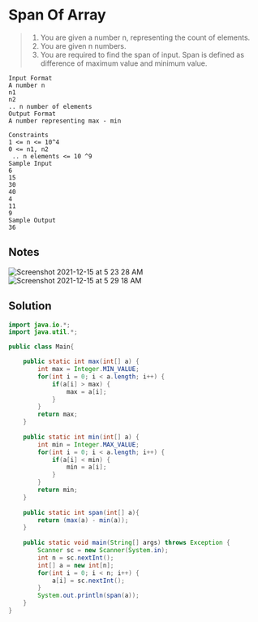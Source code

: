 # Span Of Array

> 1. You are given a number n, representing the count of elements.
> 2. You are given n numbers.
> 3. You are required to find the span of input. Span is defined as difference of maximum value and minimum value.

```
Input Format
A number n
n1
n2
.. n number of elements
Output Format
A number representing max - min

Constraints
1 <= n <= 10^4
0 <= n1, n2
 .. n elements <= 10 ^9
Sample Input
6
15
30
40
4
11
9
Sample Output
36
```

## Notes

![Screenshot 2021-12-15 at 5 23 28 AM](https://user-images.githubusercontent.com/28717686/146098363-33f2afbb-6502-4cb7-9259-0bdee5720fcb.png)
![Screenshot 2021-12-15 at 5 29 18 AM](https://user-images.githubusercontent.com/28717686/146098401-3669fa3d-e676-48da-88ca-ffca7cc3fbde.png)


## Solution

```java
import java.io.*;
import java.util.*;

public class Main{

    public static int max(int[] a) {
        int max = Integer.MIN_VALUE;
        for(int i = 0; i < a.length; i++) {
            if(a[i] > max) {
                max = a[i];
            }
        }
        return max;
    }
    
    public static int min(int[] a) {
        int min = Integer.MAX_VALUE;
        for(int i = 0; i < a.length; i++) {
            if(a[i] < min) {
                min = a[i];
            }
        }
        return min;
    }
    
    public static int span(int[] a){
        return (max(a) - min(a));
    }
    
    public static void main(String[] args) throws Exception {
        Scanner sc = new Scanner(System.in);
        int n = sc.nextInt();
        int[] a = new int[n];
        for(int i = 0; i < n; i++) {
            a[i] = sc.nextInt();
        }
        System.out.println(span(a));
    }
}
    
```
